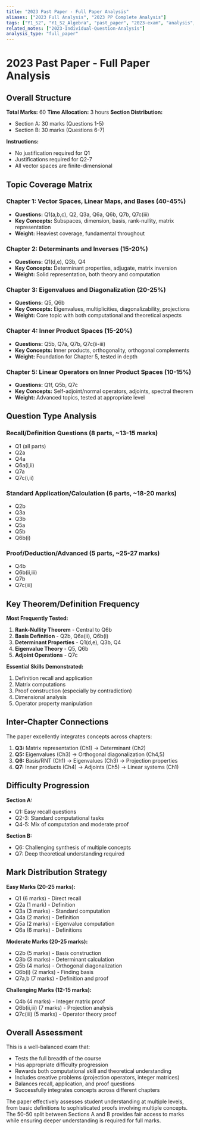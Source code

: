 ```yaml
---
title: "2023 Past Paper - Full Paper Analysis"
aliases: ["2023 Full Analysis", "2023 PP Complete Analysis"]
tags: ["Y1_S2", "Y1_S2_Algebra", "past_paper", "2023-exam", "analysis", "comprehensive"]
related_notes: ["2023-Individual-Question-Analysis"]
analysis_type: "full_paper"
---
```


# 2023 Past Paper - Full Paper Analysis

## Overall Structure

**Total Marks:** 60
**Time Allocation:** 3 hours
**Section Distribution:**
- Section A: 30 marks (Questions 1-5)
- Section B: 30 marks (Questions 6-7)

**Instructions:**
- No justification required for Q1
- Justifications required for Q2-7
- All vector spaces are finite-dimensional

## Topic Coverage Matrix

### Chapter 1: Vector Spaces, Linear Maps, and Bases (40-45%)
- **Questions:** Q1(a,b,c), Q2, Q3a, Q6a, Q6b, Q7b, Q7c(iii)
- **Key Concepts:** Subspaces, dimension, basis, rank-nullity, matrix representation
- **Weight:** Heaviest coverage, fundamental throughout

### Chapter 2: Determinants and Inverses (15-20%)
- **Questions:** Q1(d,e), Q3b, Q4
- **Key Concepts:** Determinant properties, adjugate, matrix inversion
- **Weight:** Solid representation, both theory and computation

### Chapter 3: Eigenvalues and Diagonalization (20-25%)
- **Questions:** Q5, Q6b
- **Key Concepts:** Eigenvalues, multiplicities, diagonalizability, projections
- **Weight:** Core topic with both computational and theoretical aspects

### Chapter 4: Inner Product Spaces (15-20%)
- **Questions:** Q5b, Q7a, Q7b, Q7c(ii-iii)
- **Key Concepts:** Inner products, orthogonality, orthogonal complements
- **Weight:** Foundation for Chapter 5, tested in depth

### Chapter 5: Linear Operators on Inner Product Spaces (10-15%)
- **Questions:** Q1f, Q5b, Q7c
- **Key Concepts:** Self-adjoint/normal operators, adjoints, spectral theorem
- **Weight:** Advanced topics, tested at appropriate level

## Question Type Analysis

### Recall/Definition Questions (8 parts, ~13-15 marks)
- Q1 (all parts)
- Q2a
- Q4a
- Q6a(i,ii)
- Q7a
- Q7c(i,ii)

### Standard Application/Calculation (6 parts, ~18-20 marks)
- Q2b
- Q3a
- Q3b
- Q5a
- Q5b
- Q6b(i)

### Proof/Deduction/Advanced (5 parts, ~25-27 marks)
- Q4b
- Q6b(ii,iii)
- Q7b
- Q7c(iii)

## Key Theorem/Definition Frequency

**Most Frequently Tested:**
1. **Rank-Nullity Theorem** - Central to Q6b
2. **Basis Definition** - Q2b, Q6a(ii), Q6b(i)
3. **Determinant Properties** - Q1(d,e), Q3b, Q4
4. **Eigenvalue Theory** - Q5, Q6b
5. **Adjoint Operations** - Q7c

**Essential Skills Demonstrated:**
1. Definition recall and application
2. Matrix computations
3. Proof construction (especially by contradiction)
4. Dimensional analysis
5. Operator property manipulation

## Inter-Chapter Connections

The paper excellently integrates concepts across chapters:

1. **Q3:** Matrix representation (Ch1) → Determinant (Ch2)
2. **Q5:** Eigenvalues (Ch3) → Orthogonal diagonalization (Ch4,5)
3. **Q6:** Basis/RNT (Ch1) → Eigenvalues (Ch3) → Projection properties
4. **Q7:** Inner products (Ch4) → Adjoints (Ch5) → Linear systems (Ch1)

## Difficulty Progression

**Section A:**
- Q1: Easy recall questions
- Q2-3: Standard computational tasks
- Q4-5: Mix of computation and moderate proof

**Section B:**
- Q6: Challenging synthesis of multiple concepts
- Q7: Deep theoretical understanding required

## Mark Distribution Strategy

**Easy Marks (20-25 marks):**
- Q1 (6 marks) - Direct recall
- Q2a (1 mark) - Definition
- Q3a (3 marks) - Standard computation
- Q4a (2 marks) - Definition
- Q5a (2 marks) - Eigenvalue computation
- Q6a (6 marks) - Definitions

**Moderate Marks (20-25 marks):**
- Q2b (5 marks) - Basis construction
- Q3b (3 marks) - Determinant calculation
- Q5b (4 marks) - Orthogonal diagonalization
- Q6b(i) (2 marks) - Finding basis
- Q7a,b (7 marks) - Definition and proof

**Challenging Marks (12-15 marks):**
- Q4b (4 marks) - Integer matrix proof
- Q6b(ii,iii) (7 marks) - Projection analysis
- Q7c(iii) (5 marks) - Operator theory proof

## Overall Assessment

This is a well-balanced exam that:
- Tests the full breadth of the course
- Has appropriate difficulty progression
- Rewards both computational skill and theoretical understanding
- Includes creative problems (projection operators, integer matrices)
- Balances recall, application, and proof questions
- Successfully integrates concepts across different chapters

The paper effectively assesses student understanding at multiple levels, from basic definitions to sophisticated proofs involving multiple concepts. The 50-50 split between Sections A and B provides fair access to marks while ensuring deeper understanding is required for full marks.
